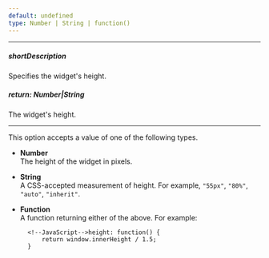 ```yaml
---
default: undefined
type: Number | String | function()
---
```

---
##### shortDescription
Specifies the widget's height.

##### return: Number|String
The widget's height.

---
This option accepts a value of one of the following types.

- **Number**  
The height of the widget in pixels.

- **String**  
A CSS-accepted measurement of height. For example, `"55px"`, `"80%"`, `"auto"`, `"inherit"`.

- **Function**  
A function returning either of the above. For example:

        <!--JavaScript-->height: function() {
            return window.innerHeight / 1.5;
        }